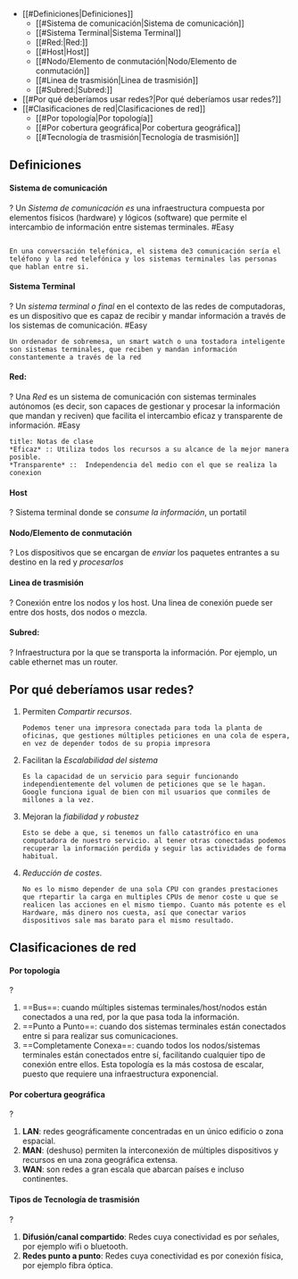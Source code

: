 - [[#Definiciones|Definiciones]]
	- [[#Sistema de comunicación|Sistema de comunicación]]
	- [[#Sistema Terminal|Sistema Terminal]]
	- [[#Red:|Red:]]
	- [[#Host|Host]]
	- [[#Nodo/Elemento de conmutación|Nodo/Elemento de conmutación]]
	- [[#Linea de trasmisión|Linea de trasmisión]]
	- [[#Subred:|Subred:]]
- [[#Por qué deberíamos usar redes?|Por qué deberíamos usar redes?]]
- [[#Clasificaciones de red|Clasificaciones de red]]
	- [[#Por topología|Por topología]]
	- [[#Por cobertura geográfica|Por cobertura geográfica]]
	- [[#Tecnología de trasmisión|Tecnología de trasmisión]]

## Definiciones

#### Sistema de comunicación
?
Un *Sistema de comunicación es* una infraestructura compuesta por elementos físicos (hardware) y lógicos (software) que permite el intercambio de información entre sistemas terminales. #Easy <!--SR:!2024-01-28,2,210--> 


```ad-example

En una conversación telefónica, el sistema de3 comunicación sería el teléfono y la red telefónica y los sistemas terminales las personas que hablan entre si.
```

#### Sistema Terminal
?
Un *sistema terminal o final* en el contexto de las redes de computadoras, es un dispositivo que es capaz de recibir y mandar información a través de los sistemas de comunicación. #Easy <!--SR:!2024-02-15,20,250--> 

```ad-example
Un ordenador de sobremesa, un smart watch o una tostadora inteligente son sistemas terminales, que reciben y mandan información constantemente a través de la red
```

#### Red:
?
Una *Red* es un sistema de comunicación con sistemas terminales autónomos (es decir, son capaces de gestionar y procesar la información que mandan y reciven) que facilita el intercambio eficaz y transparente de información. #Easy <!--SR:!2024-01-27,1,150-->

```ad-seealso
title: Notas de clase
*Eficaz* :: Utiliza todos los recursos a su alcance de la mejor manera posible.
*Transparente* ::  Independencia del medio con el que se realiza la conexion 
```

#### Host
?
Sistema terminal donde se *consume la información*, un portatil <!--SR:!2024-01-28,2,190-->


#### Nodo/Elemento de conmutación
?
Los dispositivos que se encargan de *enviar* los paquetes entrantes a su destino en la red y *procesarlos* <!--SR:!2024-02-17,22,250-->


#### Linea de trasmisión
?
Conexión entre los nodos y los host. Una linea de conexión puede ser entre dos hosts, dos nodos o mezcla. <!--SR:!2024-02-24,29,270-->


#### Subred:
?
Infraestructura por la que se transporta la información. Por ejemplo, un cable ethernet mas un router. <!--SR:!2024-02-20,25,250-->


## Por qué deberíamos usar redes?
1. Permiten *Compartir recursos*.
	```ad-example
	Podemos tener una impresora conectada para toda la planta de oficinas, que gestiones múltiples peticiones en una cola de espera, en vez de depender todos de su propia impresora
	```
2. Facilitan la *Escalabilidad del sistema*
	```ad-example
	Es la capacidad de un servicio para seguir funcionando independientemente del volumen de peticiones que se le hagan. Google funciona igual de bien con mil usuarios que conmiles de millones a la vez.
	```
3. Mejoran la *fiabilidad y robustez*
	```ad-example
	Esto se debe a que, si tenemos un fallo catastrófico en una computadora de nuestro servicio. al tener otras conectadas podemos recuperar la información perdida y seguir las actividades de forma habitual.
	```
4. *Reducción de costes*.
	```ad-example
	No es lo mismo depender de una sola CPU con grandes prestaciones que rtepartir la carga en multiples CPUs de menor coste u que se realicen las acciones en el mismo tiempo. Cuanto más potente es el Hardware, más dinero nos cuesta, así que conectar varios dispositivos sale mas barato para el mismo resultado.
	 ```
<!--SR:!2023-12-24,1,230-->


## Clasificaciones de red

#### Por topología
?
1. ==Bus==: cuando múltiples sistemas terminales/host/nodos están conectados a una red, por la que pasa toda la información.
2. ==Punto a Punto==: cuando dos sistemas terminales están conectados entre si para realizar sus comunicaciones.
3. ==Completamente Conexa==: cuando todos los nodos/sistemas terminales están conectados entre sí, facilitando cualquier tipo de conexión entre ellos. Esta topología es la más costosa de escalar, puesto que requiere una infraestructura exponencial. <!--SR:!2024-02-01,6,190-->

#### Por cobertura geográfica
?
1. **LAN**: redes geográficamente concentradas en un único edificio o zona espacial.
2. **MAN**: (deshuso) permiten la interconexión de múltiples dispositivos y recursos en una zona geográfica extensa.
3. **WAN**: son redes a gran escala que abarcan países e incluso continentes. <!--SR:!2024-03-06,40,290-->

#### Tipos de Tecnología de trasmisión
?
1. **Difusión/canal compartido**: Redes cuya conectividad es por señales, por ejemplo wifi o bluetooth.
2. **Redes punto a punto**: Redes cuya conectividad es por conexión física, por ejemplo fibra óptica. <!--SR:!2024-02-05,10,250-->
